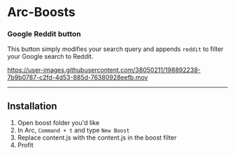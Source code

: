 # Arc-Boosts

### Google Reddit button

This button simply modifies your search query and appends `reddit` to filter your Google search to Reddit.


https://user-images.githubusercontent.com/38050211/198892238-7b9b0787-c2fd-4d53-885d-76380928eefb.mov




---

## Installation
1. Open boost folder you'd like
2. In Arc, `Command + t` and type `New Boost`
3. Replace content.js with the content.js in the boost filter
4. Profit
